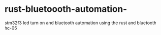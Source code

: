 # rust-bluetoooth-automation-
stm32f3 led turn on and bluetooth automation using the rust and bluetooth hc-05
